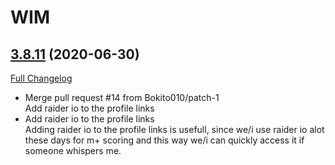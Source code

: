 # WIM

## [3.8.11](https://github.com/sylvanaar/wow-instant-messenger/tree/3.8.11) (2020-06-30)
[Full Changelog](https://github.com/sylvanaar/wow-instant-messenger/compare/3.8.10...3.8.11) 

- Merge pull request #14 from Bokito010/patch-1  
    Add raider io to the profile links  
- Add raider io to the profile links  
    Adding raider io to the profile links is usefull, since we/i use raider io alot these days for m+ scoring and this way we/i can quickly access it if someone whispers me.  